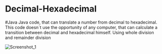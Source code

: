 # Decimal-Hexadecimal
#Java
Java code, that can translate a number from decimal to hexadecimal.
This code doesn`t use the opportunity of any computer, that can calculate a transition between decimal and hexadecimal himself.
Using whole division and remainder division








![Screenshot_1](https://user-images.githubusercontent.com/70589107/118487419-5bfd5700-b723-11eb-93fc-198e6d465dfd.jpg)
